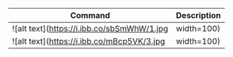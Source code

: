 | Command | Description |
| --- | --- |
| ![alt text](https://i.ibb.co/sbSmWhW/1.jpg| width=100) | ![alt text](https://i.ibb.co/MS4ZhQD/2.jpg| width=100) |
|![alt text](https://i.ibb.co/mBcp5VK/3.jpg| width=100) | ![alt text](https://i.ibb.co/3W1Tcz3/4.jpg| width=100) |

